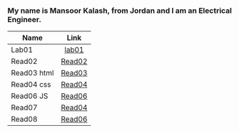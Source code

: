 
### My name is Mansoor Kalash, from Jordan and I am an Electrical Engineer.


| Name          | Link                                                                        | 
| ------------- |:---------------------------------------------------------------------------:| 
| Lab01         |[lab01](https://mansoor-kalash.github.io/reading-notes/lab01)                | 
|  Read02       |[Read02](https://mansoor-kalash.github.io/reading-notes/Read02)              | 
|  Read03 html  |[Read03](https://mansoor-kalash.github.io/reading-notes/Read03)              |
| Read04 css    |[Read04](https://mansoor-kalash.github.io/reading-notes/Read04)              | 
| Read06 JS     |[Read06](https://mansoor-kalash.github.io/reading-notes/Read06)              |
| Read07        |[Read04](https://mansoor-kalash.github.io/reading-notes/Read07)              | 
| Read08        |[Read06](https://mansoor-kalash.github.io/reading-notes/Read08)              |







